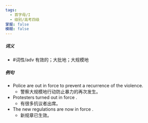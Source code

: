 ```yaml
---
tags:
  - 首字母/I
  - 级别/高考四级
掌握: false
模糊: false
---
```

##### 词义
- #词性/adv  有效的；大批地；大规模地
##### 例句
- Police are out in force to prevent a recurrence of the violence.
	- 警察大规模地行动防止暴力的再次发生。
- Protesters turned out in force .
	- 有很多抗议者出席。
- The new regulations are now in force .
	- 新规章已生效。
